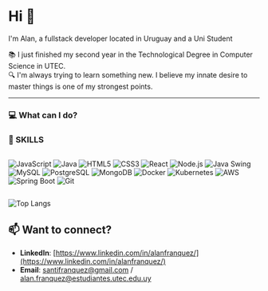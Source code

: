 # Hi 👋
I'm Alan, a fullstack developer located in Uruguay and a Uni Student

📚 I just finished my second year in the Technological Degree in Computer Science in UTEC. <br>
🔍 I'm always trying to learn something new. I believe my innate desire to master things is one of my strongest points.

---

### 💻 What can I do?

### 🚀 SKILLS
<div style="display: flex; flex-wrap: wrap; gap: 20px;">

![JavaScript](https://img.shields.io/badge/JavaScript-F7DF1E?style=for-the-badge&logo=javascript&logoColor=black)
![Java](https://img.shields.io/badge/Java-ED8B00?style=for-the-badge&logo=openjdk&logoColor=white)
![HTML5](https://img.shields.io/badge/HTML5-E34F26?style=for-the-badge&logo=html5&logoColor=white)
![CSS3](https://img.shields.io/badge/CSS3-1572B6?style=for-the-badge&logo=css3&logoColor=white)
![React](https://img.shields.io/badge/React-61DAFB?style=for-the-badge&logo=react&logoColor=black)
![Node.js](https://img.shields.io/badge/Node.js-339933?style=for-the-badge&logo=node.js&logoColor=white)
![Java Swing](https://img.shields.io/badge/Java_Swing-5382A1?style=for-the-badge&logo=openjdk&logoColor=white)
![MySQL](https://img.shields.io/badge/MySQL-4479A1?style=for-the-badge&logo=mysql&logoColor=white)
![PostgreSQL](https://img.shields.io/badge/PostgreSQL-336791?style=for-the-badge&logo=postgresql&logoColor=white)
![MongoDB](https://img.shields.io/badge/MongoDB-47A248?style=for-the-badge&logo=mongodb&logoColor=white)
![Docker](https://img.shields.io/badge/Docker-2496ED?style=for-the-badge&logo=docker&logoColor=white)
![Kubernetes](https://img.shields.io/badge/Kubernetes-326CE5?style=for-the-badge&logo=kubernetes&logoColor=white)
![AWS](https://img.shields.io/badge/AWS-FF9900?style=for-the-badge&logo=amazon-aws&logoColor=white)
![Spring Boot](https://img.shields.io/badge/Spring_Boot-6DB33F?style=for-the-badge&logo=spring-boot&logoColor=white)
![Git](https://img.shields.io/badge/Git-F05032?style=for-the-badge&logo=git&logoColor=white)
</div>


![Top Langs](https://github-readme-stats.vercel.app/api/top-langs/?username=alanfranquez&layout=compact)


## 📫 Want to connect?
- **LinkedIn**: [https://www.linkedin.com/in/alanfranquez/](https://www.linkedin.com/in/alanfranquez/)
- **Email**: [santifranquez@gmail.com](mailto:santifranquez@gmail.com) / [alan.franquez@estudiantes.utec.edu.uy](mailto:alan.franquez@estudiantes.utec.edu.uy)

